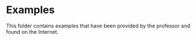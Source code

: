 # Examples
This folder contains examples that have been provided by the professor and found on the Internet.